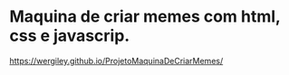 # Maquina de criar memes com html, css e javascrip.
https://wergiley.github.io/ProjetoMaquinaDeCriarMemes/
